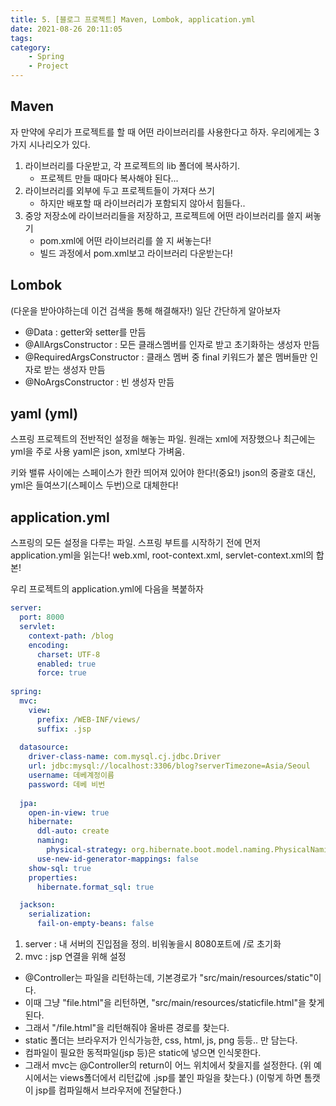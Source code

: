```yaml
---
title: 5. [블로그 프로젝트] Maven, Lombok, application.yml
date: 2021-08-26 20:11:05
tags:
category:
    - Spring
    - Project
---
```

## Maven
자 만약에 우리가 프로젝트를 할 때 어떤 라이브러리를 사용한다고 하자.
우리에게는 3가지 시나리오가 있다.


1. 라이브러리를 다운받고, 각 프로젝트의 lib 폴더에 복사하기.
    - 프로젝트 만들 때마다 복사해야 된다...
2. 라이브러리를 외부에 두고 프로젝트들이 가져다 쓰기
    - 하지만 배포할 때 라이브러리가 포함되지 않아서 힘들다..
3. 중앙 저장소에 라이브러리들을 저장하고, 프로젝트에 어떤 라이브러리를 쓸지 써놓기
    - pom.xml에 어떤 라이브러리를 쓸 지 써놓는다!
    - 빌드 과정에서 pom.xml보고 라이브러리 다운받는다!


## Lombok
(다운을 받아야하는데 이건 검색을 통해 해결해자!)
일단 간단하게 알아보자
- @Data : getter와 setter를 만듬
- @AllArgsConstructor : 모든 클래스멤버를 인자로 받고 초기화하는 생성자 만듬
- @RequiredArgsConstructor : 클래스 멤버 중 final 키워드가 붙은 멤버들만 인자로 받는 생성자 만듬
- @NoArgsConstructor : 빈 생성자 만듬


## yaml (yml)
스프링 프로젝트의 전반적인 설정을 해놓는 파일.
원래는 xml에 저장했으나 최근에는 yml을 주로 사용
yaml은 json, xml보다 가벼움.


키와 밸류 사이에는 스페이스가 한칸 띄어져 있어야 한다!(중요!)
json의 중괄호 대신, yml은 들여쓰기(스페이스 두번)으로 대체한다!


## application.yml
스프링의 모든 설정을 다루는 파일.
스프링 부트를 시작하기 전에 먼저 application.yml을 읽는다!
web.xml, root-context.xml, servlet-context.xml의  합본!


우리 프로젝트의 application.yml에 다음을 복붙하자
```yml
server:
  port: 8000
  servlet:
    context-path: /blog
    encoding:
      charset: UTF-8
      enabled: true
      force: true
    
spring:
  mvc:
    view:
      prefix: /WEB-INF/views/
      suffix: .jsp
      
  datasource:
    driver-class-name: com.mysql.cj.jdbc.Driver
    url: jdbc:mysql://localhost:3306/blog?serverTimezone=Asia/Seoul
    username: 데베계정이름
    password: 데베 비번
    
  jpa:
    open-in-view: true
    hibernate:
      ddl-auto: create
      naming:
        physical-strategy: org.hibernate.boot.model.naming.PhysicalNamingStrategyStandardImpl
      use-new-id-generator-mappings: false
    show-sql: true
    properties:
      hibernate.format_sql: true

  jackson:
    serialization:
      fail-on-empty-beans: false
```


1. server : 내 서버의 진입점을 정의. 비워놓을시 8080포트에 /로 초기화
2. mvc : jsp 연결을 위해 설정
  - @Controller는 파일을 리턴하는데, 기본경로가 "src/main/resources/static"이다.
  - 이때 그냥 "file.html"을 리턴하면, "src/main/resources/staticfile.html"을 찾게된다.
  - 그래서 "/file.html"을 리턴해줘야 올바른 경로를 찾는다.
  - static 폴더는 브라우저가 인식가능한, css, html, js, png 등등.. 만 담는다.
  - 컴파일이 필요한 동적파일(jsp 등)은 static에 넣으면 인식못한다.
  - 그래서 mvc는 @Controller의 return이 어느 위치에서 찾을지를 설정한다.
  (위 예시에서는 views폴더에서 리턴값에 .jsp를 붙인 파일을 찾는다.)
  (이렇게 하면 톰캣이 jsp를 컴파일해서 브라우저에 전달한다.)